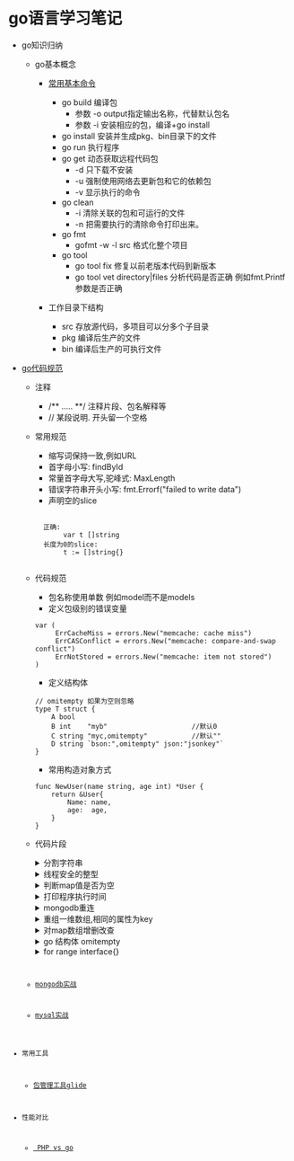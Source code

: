 # go语言学习笔记

- go知识归纳
  - go基本概念
    - [常用基本命令](https://github.com/astaxie/build-web-application-with-golang/blob/master/zh/01.3.md)
       - go build 编译包
            - 参数 -o output指定输出名称，代替默认包名
            - 参数 -i 安装相应的包，编译+go install
       - go install 安装并生成pkg、bin目录下的文件
       - go run  执行程序
       - go get 动态获取远程代码包
            - -d 只下载不安装
            - -u 强制使用网络去更新包和它的依赖包
            - -v 显示执行的命令
       - go clean
            - -i 清除关联的包和可运行的文件
            - -n 把需要执行的清除命令打印出来。
       - go fmt 
            - gofmt -w -l src 格式化整个项目
       - go tool
            - go tool fix 修复以前老版本代码到新版本
            - go tool vet directory|files 分析代码是否正确 例如fmt.Printf参数是否正确


    - 工作目录下结构
       - src 存放源代码，多项目可以分多个子目录
       - pkg 编译后生产的文件 
       - bin 编译后生产的可执行文件

- [go代码规范](http://colobu.com/2017/02/07/write-idiomatic-golang-codes/?hmsr=toutiao.io&utm_medium=toutiao.io&utm_source=toutiao.io)

   - 注释
       - /** .....  **/ 注释片段、包名解释等
       - // 某段说明. 开头留一个空格

   - 常用规范
       - 缩写词保持一致,例如URL
       - 首字母小写: findById
       - 常量首字母大写,驼峰式: MaxLength
       - 错误字符串开头小写: fmt.Errorf("failed to write data")
       - 声明空的slice
       <pre><code>
       正确:
            var t []string
       长度为0的slice:
            t := []string{}
       </code></pre>

   - 代码规范
       - 包名称使用单数 例如model而不是models
       - 定义包级别的错误变量
       ```
       var (
	        ErrCacheMiss = errors.New("memcache: cache miss")
	        ErrCASConflict = errors.New("memcache: compare-and-swap conflict")
	        ErrNotStored = errors.New("memcache: item not stored")
	   )
       ```
       - 定义结构体
       ```
       // omitempty 如果为空则忽略
       type T struct {
           A bool
           B int    "myb"                     //默认0
           C string "myc,omitempty"           //默认""
           D string `bson:",omitempty" json:"jsonkey"`
       }
       ```
       - 常用构造对象方式
       ```
       func NewUser(name string, age int) *User {
           return &User{
               Name: name,
               age:  age,
           }
       }
       ```

   - 代码片段
        <details>
         <summary>分割字符串</summary>
             <pre><code>
                 str := "223,344,"
                 fmt.Println(strings.Contains(str,","))
                 s := strings.Split(str,",")
                 for j := 0; j< len(s) ; j++  {
                    fmt.Println(s[j])
                 }
             </code></pre>
        </details>

        <details>
             <summary>线程安全的整型</summary>
             <pre><code>
             type safepending struct {
                 pending int
                 mutex   sync.RWMutex
             }
             func (s *safepending) Inc() {
                 s.mutex.Lock()
                 s.pending++
                 s.mutex.Unlock()
             }
             func (s *safepending) Dec() {
                 s.mutex.Lock()
                 s.pending--
                 s.mutex.Unlock()
             }
             func (s *safepending) Get() int {
                 s.mutex.RLock()
                 n := s.pending
                 s.mutex.RUnlock()
                 return n
             }
             嵌套写法
             type safepending struct {
                 pending int
                 sync.RWMutex
             }
             func (s *safepending) Inc() {
                 s.Lock()
                 s.pending++
                 s.Unlock()
             }
             func (s *safepending) Dec() {
                 s.Lock()
                 s.pending--
                 s.Unlock()
             }
             func (s *safepending) Get() int {
                 s.RLock()
                 n := s.pending
                 s.RUnlock()
                 return n
             }
             </code></pre>
        </details>

        <details>
           <summary>判断map值是否为空</summary>
           <pre><code>
                value, ok := myMap[myKey]
                if ok {
                    //存在
                }
           </code></pre>
        </details>

        <details>
           <summary>打印程序执行时间</summary>
           <pre><code>
                start := time.Now()
                for i := 0;i< 100000 ;i++  {
                    dao.session.Ping()
                }
                end := time.Now()
                delta := end.Sub(start)
                fmt.Printf("longCalculation took this amount of time: %s\n", delta)
           </code></pre>
        </details>

        <details>
           <summary>mongodb重连</summary>
           <pre><code>
                if err := dao.session.Ping(); err != nil {
                    session.session.Refresh()
                }
           </code></pre>
        </details>

        <details>
           <summary>重组一维数组,相同的属性为key</summary>
           <pre><code>
                result, err := db.All()
                data := make(map[string][]string)
                for _ , value := range result {
                    data[value.Platform] = append(data[value.Platform], value.Version)
                }
           </code></pre>
        </details>

        <details>
        <summary>对map数组增删改查</summary>
        <pre><code>
             // 定义map
             type MIMEHeader map[string][]string
             // Add adds the key, value pair to the header.
             // It appends to any existing values associated with key.
             func (h MIMEHeader) Add(key, value string) {
                key = CanonicalMIMEHeaderKey(key)
                h[key] = append(h[key], value)
             }
             // Set sets the header entries associated with key to
             // the single element value. It replaces any existing
             // values associated with key.
             func (h MIMEHeader) Set(key, value string) {
                h[CanonicalMIMEHeaderKey(key)] = []string{value}
             }
             // Get gets the first value associated with the given key.
             // It is case insensitive; CanonicalMIMEHeaderKey is used
             // to canonicalize the provided key.
             // If there are no values associated with the key, Get returns "".
             // To access multiple values of a key, or to use non-canonical keys,
             // access the map directly.
             func (h MIMEHeader) Get(key string) string {
                if h == nil {
                    return ""
                }
                v := h[CanonicalMIMEHeaderKey(key)]
                if len(v) == 0 {
                    return ""
                }
                return v[0]
             }
             // Del deletes the values associated with key.
             func (h MIMEHeader) Del(key string) {
                delete(h, CanonicalMIMEHeaderKey(key))
             }
        </code></pre>
        </details>

        <details>
        <summary>go 结构体 omitempty</summary>
        <pre><code>
        omitempty  Only include the field if it's not set to the zero
            value for the type or to empty slices or maps.
        go 语言结构体BSON 用omitempty时要注意 为0 空数组 空map是不会更新到mongo的。
        </code></pre>
        </details>

        <details>
          <summary>for range interface{}</summary>
           <pre>
               <code>
                  bool, for JSON booleans
                  float64, for JSON numbers
                  string, for JSON strings
                  []interface{}, for JSON arrays
                  map[string]interface{}, for JSON objects
                  nil for JSON null
                  
                    if rec, ok := record.(map[string]interface{}); ok {
                            for key, val := range rec {
                                log.Printf(" [========>] %s = %s", key, val)
                            }
                        } else {
                            fmt.Printf("record not a map[string]interface{}: %v\n", record)
                        }
               </code>
           </pre>
        </details>

   - [mongodb实战](https://github.com/leonguo/go/blob/master/db/mongodb/mongo.md)
   - [mysql实战](https://github.com/leonguo/go/blob/master/db/mysql/mysql.md)


- 常用工具
   - [包管理工具glide](http://www.jianshu.com/p/5e681d3906f0)

- 性能对比
   - [ PHP vs go ](https://dannyvankooten.com/laravel-to-golang/)
